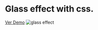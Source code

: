 # Glass effect with css.

<a href='https://byredhunter.github.io/efecto-glass/' target='_blank'>Ver Demo</a>
<img src='https://repository-images.githubusercontent.com/355344234/0df53c80-96fd-11eb-8d42-604f3e288a09' alt='glass effect' />
